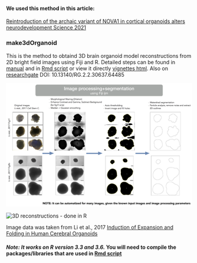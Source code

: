 #### We used this method in this article:
[Reintroduction of the archaic variant of NOVA1 in cortical organoids alters neurodevelopment Science 2021](https://science.sciencemag.org/content/371/6530/eaax2537.abstract)

### make3dOrganoid
This is the method to obtaind 3D brain organoid model reconstructions from 2D bright field images using Fiji and R. 
Detailed steps can be found in [manual](https://github.com/alikhuseynov/make3dOrganoid/blob/master/workflow_manual.txt) and in [Rmd script](https://github.com/alikhuseynov/make3dOrganoid/blob/master/scripts/main_scr_vignettes.Rmd) or view it directly [vignettes html](http://htmlpreview.github.io/?https://github.com/alikhuseynov/make3dOrganoid/blob/master/main_scr_vignettes.html).
Also on [researchgate](https://www.researchgate.net/publication/337901330_3D_brain_organoid_model_reconstructions_from_2D_bright_field_images_using_Fiji_and_R) 
DOI: 10.13140/RG.2.2.30637.64485

![Image processing and segmentation - done in Fiji](https://github.com/alikhuseynov/make3dOrganoid/blob/master/figx1_method.png)

![3D reconstructions - done in R](https://github.com/alikhuseynov/make3dOrganoid/blob/master/figx2_method.png)

Image data was taken from Li et al., 2017 [Induction of Expansion and Folding in Human Cerebral Organoids](https://www.ncbi.nlm.nih.gov/pubmed/28041895)

#### *Note: It works on R version 3.3 and 3.6.* You will need to compile the packages/libraries that are used in [Rmd script](https://github.com/alikhuseynov/make3dOrganoid/blob/master/scripts/main_scr_vignettes.Rmd)


